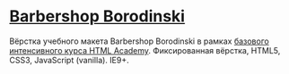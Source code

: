 # [Barbershop Borodinski](https://mizu-mizu-man.github.io/barbershop/)
Вёрстка учебного макета Barbershop Borodinski в рамках [базового интенсивного курса HTML Academy](https://htmlacademy.ru/intensive/htmlcss).
Фиксированная вёрстка, HTML5, CSS3, JavaScript (vanilla). IE9+.
